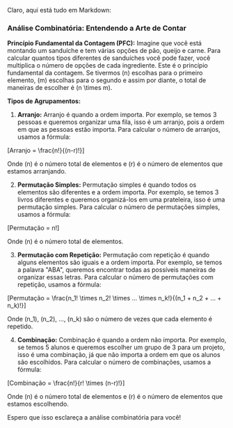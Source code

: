 Claro, aqui está tudo em Markdown:

### Análise Combinatória: Entendendo a Arte de Contar

**Princípio Fundamental da Contagem (PFC):** Imagine que você está montando um sanduíche e tem várias opções de pão, queijo e carne. Para calcular quantos tipos diferentes de sanduíches você pode fazer, você multiplica o número de opções de cada ingrediente. Este é o princípio fundamental da contagem. Se tivermos \(n\) escolhas para o primeiro elemento, \(m\) escolhas para o segundo e assim por diante, o total de maneiras de escolher é \(n \times m\).

**Tipos de Agrupamentos:**

1. **Arranjo:** Arranjo é quando a ordem importa. Por exemplo, se temos 3 pessoas e queremos organizar uma fila, isso é um arranjo, pois a ordem em que as pessoas estão importa. Para calcular o número de arranjos, usamos a fórmula: 

\[Arranjo = \frac{n!}{(n-r)!}\]

Onde \(n\) é o número total de elementos e \(r\) é o número de elementos que estamos arranjando.

2. **Permutação Simples:** Permutação simples é quando todos os elementos são diferentes e a ordem importa. Por exemplo, se temos 3 livros diferentes e queremos organizá-los em uma prateleira, isso é uma permutação simples. Para calcular o número de permutações simples, usamos a fórmula:

\[Permutação = n!\]

Onde \(n\) é o número total de elementos.

3. **Permutação com Repetição:** Permutação com repetição é quando alguns elementos são iguais e a ordem importa. Por exemplo, se temos a palavra "ABA", queremos encontrar todas as possíveis maneiras de organizar essas letras. Para calcular o número de permutações com repetição, usamos a fórmula:

\[Permutação = \frac{n_1! \times n_2! \times ... \times n_k!}{(n_1 + n_2 + ... + n_k)!}\]

Onde \(n_1\), \(n_2\), ..., \(n_k\) são o número de vezes que cada elemento é repetido.

4. **Combinação:** Combinação é quando a ordem não importa. Por exemplo, se temos 5 alunos e queremos escolher um grupo de 3 para um projeto, isso é uma combinação, já que não importa a ordem em que os alunos são escolhidos. Para calcular o número de combinações, usamos a fórmula:

\[Combinação = \frac{n!}{r! \times (n-r)!}\]

Onde \(n\) é o número total de elementos e \(r\) é o número de elementos que estamos escolhendo.

Espero que isso esclareça a análise combinatória para você!
